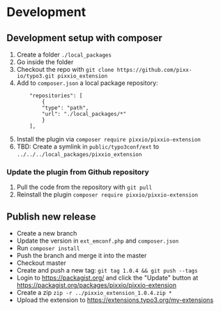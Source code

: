 # Development

## Development setup with composer

1. Create a folder `./local_packages`
2. Go inside the folder
3. Checkout the repo with `git clone https://github.com/pixx-io/typo3.git pixxio_extension`
4. Add to `composer.json` a local package repository:
	```
		"repositories": [
			{
			"type": "path",
			"url": "./local_packages/*"
			}
		],
	```
5. Install the plugin via `composer require pixxio/pixxio-extension`
6. TBD: Create a symlink in `public/typo3conf/ext` to `../../../local_packages/pixxio_extension`

### Update the plugin from Github repository

1. Pull the code from the repository with `git pull`
2. Reinstall the plugin `composer require pixxio/pixxio-extension`

## Publish new release

- Create a new branch
- Update the version in `ext_emconf.php` and `composer.json`
- Run `composer install`
- Push the branch and merge it into the master
- Checkout master
- Create and push a new tag: `git tag 1.0.4 && git push --tags`
- Login to https://packagist.org/ and click the "Update" button at https://packagist.org/packages/pixxio/pixxio-extension
- Create a zip `zip -r ../pixxio_extension_1.0.4.zip *`
- Upload the extension to https://extensions.typo3.org/my-extensions